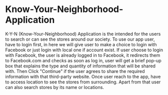 # Know-Your-Neighborhood-Application
K-Y-N (Know-Your-Neighborhood) Application is the intended for the users to search or can see the stores around our society. To use our app user, have to login first, in here we will give user to make a choice to login with Facebook or just login with local one if account exist. If user choose to login with Facebook, the user is already logged in to Facebook, it redirects them to Facebook.com and checks as soon as log in, user will get a brief pop-up box that explains the type and quantity of information that will be shared with. Then Click "Continue" if the user agrees to share the required information with that third-party website.
Once user reach to the app, have to access location to see the stores from surrounding. Apart from that user can also search stores by its name or locations.

